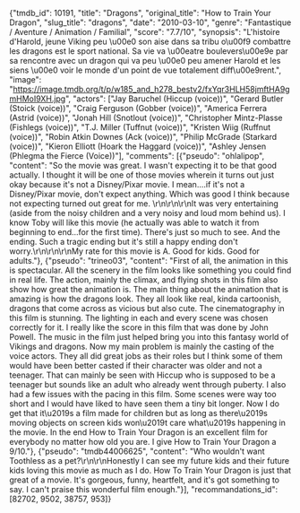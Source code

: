 {"tmdb_id": 10191, "title": "Dragons", "original_title": "How to Train Your Dragon", "slug_title": "dragons", "date": "2010-03-10", "genre": "Fantastique / Aventure / Animation / Familial", "score": "7.7/10", "synopsis": "L'histoire d'Harold, jeune Viking peu \u00e0 son aise dans sa tribu o\u00f9 combattre les dragons est le sport national. Sa vie va \u00eatre boulevers\u00e9e par sa rencontre avec un dragon qui va peu \u00e0 peu amener Harold et les siens \u00e0 voir le monde d'un point de vue totalement diff\u00e9rent.", "image": "https://image.tmdb.org/t/p/w185_and_h278_bestv2/fxYqr3HLH58jmftHA9gmHMoI9XH.jpg", "actors": ["Jay Baruchel (Hiccup (voice))", "Gerard Butler (Stoick (voice))", "Craig Ferguson (Gobber (voice))", "America Ferrera (Astrid (voice))", "Jonah Hill (Snotlout (voice))", "Christopher Mintz-Plasse (Fishlegs (voice))", "T.J. Miller (Tuffnut (voice))", "Kristen Wiig (Ruffnut (voice))", "Robin Atkin Downes (Ack (voice))", "Philip McGrade (Starkard (voice))", "Kieron Elliott (Hoark the Haggard (voice))", "Ashley Jensen (Phlegma the Fierce (Voice))"], "comments": [{"pseudo": "ohlalipop", "content": "So the movie was great. I wasn't expecting it to be that good actually. I thought it will be one of those movies wherein it turns out just okay because it's not a Disney/Pixar movie. I mean....if it's not a Disney/Pixar movie, don't expect anything. Which was good I think because not expecting turned out great for me. \r\n\r\n\r\nIt was very entertaining (aside from the noisy children and a very noisy and loud mom behind us). I know Toby will like this movie (he actually was able to watch it from beginning to end...for the first time). There's just so much to see. And the ending. Such a tragic ending but it's still a happy ending don't worry.\r\n\r\n\r\nMy rate for this movie is A. Good for kids. Good for adults."}, {"pseudo": "trineo03", "content": "First of all, the animation in this is spectacular. All the scenery in the film looks like something you could find in real life. The action, mainly the climax, and flying shots in this film also show how great the animation is. The main thing about the animation that is amazing is how the dragons look. They all look like real, kinda cartoonish, dragons that come across as vicious but also cute. The cinematography in this film is stunning. The lighting in each and every scene was chosen correctly for it. I really like the score in this film that was done by John Powell. The music in the film just helped bring you into this fantasy world of Vikings and dragons. Now my main problem is mainly the casting of the voice actors. They all did great jobs as their roles but I think some of them would have been better casted if their character was older and not a teenager. That can mainly be seen with Hiccup who is supposed to be a teenager but sounds like an adult who already went through puberty. I also had a few issues with the pacing in this film. Some scenes were way too short and I would have liked to have seen them a tiny bit longer. Now I do get that it\u2019s a film made for children but as long as there\u2019s moving objects on screen kids won\u2019t care what\u2019s happening in the movie. In the end How to Train Your Dragon is an excellent film for everybody no matter how old you are. I give How to Train Your Dragon a 9/10."}, {"pseudo": "tmdb44006625", "content": "Who wouldn't want Toothless as a pet?\r\n\r\nHonestly I can see my future kids and their future kids loving this movie as much as I do. How To Train Your Dragon is just that great of a movie. It's gorgeous, funny, heartfelt, and it's got something to say. I can't praise this wonderful film enough."}], "recommandations_id": [82702, 9502, 38757, 953]}